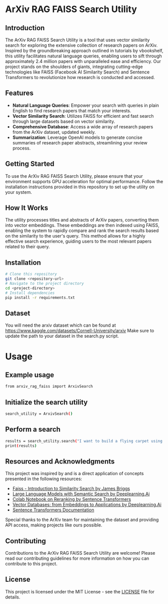 # ArXiv RAG FAISS Search Utility

## Introduction

The ArXiv RAG FAISS Search Utility is a tool that uses vector similarity search for exploring the extensive collection of research papers on ArXiv. Inspired by the groundbreaking approach outlined in tutorials by vbookshelf, this utility facilitates natural language queries, enabling users to sift through approximately 2.4 million papers with unparalleled ease and efficiency. Our project stands on the shoulders of giants, integrating cutting-edge technologies like FAISS (Facebook AI Similarity Search) and Sentence Transformers to revolutionize how research is conducted and accessed.

## Features

- **Natural Language Queries**: Empower your search with queries in plain English to find research papers that match your interests.
- **Vector Similarity Search**: Utilizes FAISS for efficient and fast search through large datasets based on vector similarity.
- **Comprehensive Database**: Access a wide array of research papers from the ArXiv dataset, updated weekly.
- **Summarization**: Leverage OpenAI models to generate concise summaries of research paper abstracts, streamlining your review process.

## Getting Started

To use the ArXiv RAG FAISS Search Utility, please ensure that your environment supports GPU acceleration for optimal performance. Follow the installation instructions provided in this repository to set up the utility on your system.

## How It Works

The utility processes titles and abstracts of ArXiv papers, converting them into vector embeddings. These embeddings are then indexed using FAISS, enabling the system to rapidly compare and rank the search results based on the similarity to the user's query. This method allows for a highly effective search experience, guiding users to the most relevant papers related to their query.

## Installation

```bash
# Clone this repository
git clone <repository-url>
# Navigate to the project directory
cd <project-directory>
# Install dependencies
pip install -r requirements.txt
```

## Dataset

You will need the arxiv dataset which can be found at https://www.kaggle.com/datasets/Cornell-University/arxiv
Make sure to update the path to your dataset in the search.py script.

# Usage

## Example usage

```bash
from arxiv_rag_faiss import ArxivSearch
```

## Initialize the search utility

```bash
search_utility = ArxivSearch()
```

## Perform a search

```bash
results = search_utility.search("I want to build a flying carpet using the latest in lighter than air fabrics and anti-gravity technology")
print(results)
```

## Resources and Acknowledgments

This project was inspired by and is a direct application of concepts presented in the following resources:

- [Faiss - Introduction to Similarity Search by James Briggs](https://www.youtube.com/watch?v=sKyvsdEv6rk)
- [Large Language Models with Semantic Search by Deeplearning.Ai](https://www.deeplearning.ai/short-courses/large-language-models-semantic-search/)
- [Colab Notebook on Reranking by Sentence Transformers](https://colab.research.google.com/github/UKPLab/sentence-transformers/blob/master/examples/applications/retrieve_rerank/retrieve_rerank_simple_wikipedia.ipynb)
- [Vector Databases: from Embeddings to Applications by Deeplearning.Ai](https://www.deeplearning.ai/short-courses/vector-databases-embeddings-applications/)
- [Sentence Transformers Documentation](https://www.sbert.net/)

Special thanks to the ArXiv team for maintaining the dataset and providing API access, making projects like ours possible.

## Contributing

Contributions to the ArXiv RAG FAISS Search Utility are welcome! Please read our contributing guidelines for more information on how you can contribute to this project.

## License

This project is licensed under the MIT License - see the [LICENSE](LICENSE) file for details.


